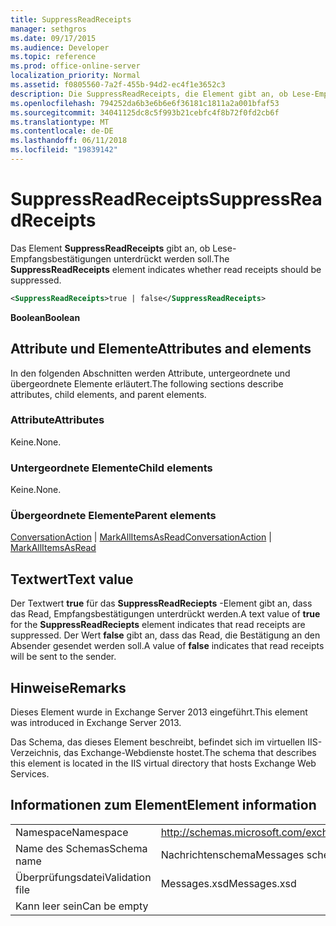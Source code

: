 ```yaml
---
title: SuppressReadReceipts
manager: sethgros
ms.date: 09/17/2015
ms.audience: Developer
ms.topic: reference
ms.prod: office-online-server
localization_priority: Normal
ms.assetid: f0805560-7a2f-455b-94d2-ec4f1e3652c3
description: Die SuppressReadReceipts, die Element gibt an, ob Lese-Empfangsbestätigungen sollten unterdrückt werden.
ms.openlocfilehash: 794252da6b3e6b6e6f36181c1811a2a001bfaf53
ms.sourcegitcommit: 34041125dc8c5f993b21cebfc4f8b72f0fd2cb6f
ms.translationtype: MT
ms.contentlocale: de-DE
ms.lasthandoff: 06/11/2018
ms.locfileid: "19839142"
---
```

# <a name="suppressreadreceipts"></a><span data-ttu-id="af226-103">SuppressReadReceipts</span><span class="sxs-lookup"><span data-stu-id="af226-103">SuppressReadReceipts</span></span>

<span data-ttu-id="af226-104">Das Element **SuppressReadReceipts** gibt an, ob Lese-Empfangsbestätigungen unterdrückt werden soll.</span><span class="sxs-lookup"><span data-stu-id="af226-104">The **SuppressReadReceipts** element indicates whether read receipts should be suppressed.</span></span> 
  
```XML
<SuppressReadReceipts>true | false</SuppressReadReceipts>
```

 <span data-ttu-id="af226-105">**Boolean**</span><span class="sxs-lookup"><span data-stu-id="af226-105">**Boolean**</span></span>
## <a name="attributes-and-elements"></a><span data-ttu-id="af226-106">Attribute und Elemente</span><span class="sxs-lookup"><span data-stu-id="af226-106">Attributes and elements</span></span>

<span data-ttu-id="af226-107">In den folgenden Abschnitten werden Attribute, untergeordnete und übergeordnete Elemente erläutert.</span><span class="sxs-lookup"><span data-stu-id="af226-107">The following sections describe attributes, child elements, and parent elements.</span></span>
  
### <a name="attributes"></a><span data-ttu-id="af226-108">Attribute</span><span class="sxs-lookup"><span data-stu-id="af226-108">Attributes</span></span>

<span data-ttu-id="af226-109">Keine.</span><span class="sxs-lookup"><span data-stu-id="af226-109">None.</span></span>
  
### <a name="child-elements"></a><span data-ttu-id="af226-110">Untergeordnete Elemente</span><span class="sxs-lookup"><span data-stu-id="af226-110">Child elements</span></span>

<span data-ttu-id="af226-111">Keine.</span><span class="sxs-lookup"><span data-stu-id="af226-111">None.</span></span>
  
### <a name="parent-elements"></a><span data-ttu-id="af226-112">Übergeordnete Elemente</span><span class="sxs-lookup"><span data-stu-id="af226-112">Parent elements</span></span>

<span data-ttu-id="af226-113">[ConversationAction](conversationaction.md) | [MarkAllItemsAsRead](markallitemsasread.md)</span><span class="sxs-lookup"><span data-stu-id="af226-113">[ConversationAction](conversationaction.md) | [MarkAllItemsAsRead](markallitemsasread.md)</span></span>
  
## <a name="text-value"></a><span data-ttu-id="af226-114">Textwert</span><span class="sxs-lookup"><span data-stu-id="af226-114">Text value</span></span>

<span data-ttu-id="af226-115">Der Textwert **true** für das **SuppressReadReciepts** -Element gibt an, dass das Read, Empfangsbestätigungen unterdrückt werden.</span><span class="sxs-lookup"><span data-stu-id="af226-115">A text value of **true** for the **SuppressReadReciepts** element indicates that read receipts are suppressed.</span></span> <span data-ttu-id="af226-116">Der Wert **false** gibt an, dass das Read, die Bestätigung an den Absender gesendet werden soll.</span><span class="sxs-lookup"><span data-stu-id="af226-116">A value of **false** indicates that read receipts will be sent to the sender.</span></span> 
  
## <a name="remarks"></a><span data-ttu-id="af226-117">Hinweise</span><span class="sxs-lookup"><span data-stu-id="af226-117">Remarks</span></span>

<span data-ttu-id="af226-118">Dieses Element wurde in Exchange Server 2013 eingeführt.</span><span class="sxs-lookup"><span data-stu-id="af226-118">This element was introduced in Exchange Server 2013.</span></span>
  
<span data-ttu-id="af226-119">Das Schema, das dieses Element beschreibt, befindet sich im virtuellen IIS-Verzeichnis, das Exchange-Webdienste hostet.</span><span class="sxs-lookup"><span data-stu-id="af226-119">The schema that describes this element is located in the IIS virtual directory that hosts Exchange Web Services.</span></span>
  
## <a name="element-information"></a><span data-ttu-id="af226-120">Informationen zum Element</span><span class="sxs-lookup"><span data-stu-id="af226-120">Element information</span></span>

|||
|:-----|:-----|
|<span data-ttu-id="af226-121">Namespace</span><span class="sxs-lookup"><span data-stu-id="af226-121">Namespace</span></span>  <br/> |http://schemas.microsoft.com/exchange/services/2006/messages  <br/> |
|<span data-ttu-id="af226-122">Name des Schemas</span><span class="sxs-lookup"><span data-stu-id="af226-122">Schema name</span></span>  <br/> |<span data-ttu-id="af226-123">Nachrichtenschema</span><span class="sxs-lookup"><span data-stu-id="af226-123">Messages schema</span></span>  <br/> |
|<span data-ttu-id="af226-124">Überprüfungsdatei</span><span class="sxs-lookup"><span data-stu-id="af226-124">Validation file</span></span>  <br/> |<span data-ttu-id="af226-125">Messages.xsd</span><span class="sxs-lookup"><span data-stu-id="af226-125">Messages.xsd</span></span>  <br/> |
|<span data-ttu-id="af226-126">Kann leer sein</span><span class="sxs-lookup"><span data-stu-id="af226-126">Can be empty</span></span>  <br/> ||
   

